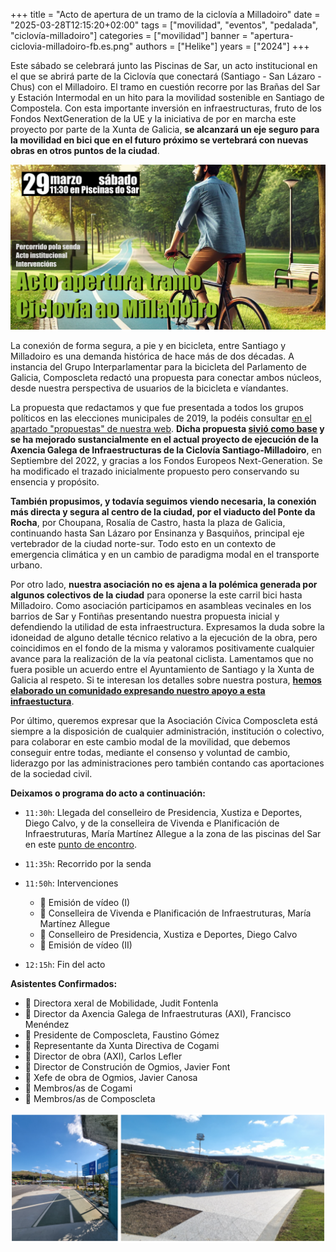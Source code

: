 +++
title = "Acto de apertura de un tramo de la ciclovía a Milladoiro"
date = "2025-03-28T12:15:20+02:00"
tags = ["movilidad", "eventos", "pedalada", "ciclovía-milladoiro"]
categories = ["movilidad"]
banner = "apertura-ciclovia-milladoiro-fb.es.png"
authors = ["Helike"]
years = ["2024"]
+++

Este sábado se celebrará junto las Piscinas de Sar, un acto institucional en el que se abrirá parte de la Ciclovía que conectará (Santiago - San Lázaro - Chus) con el Milladoiro. El tramo en cuestión recorre por las Brañas del Sar y Estación Intermodal en un hito para la movilidad sostenible en Santiago de Compostela. Con esta importante inversión en infraestructuras, fruto de los Fondos NextGeneration de la UE y la iniciativa de por en marcha este proyecto por parte de la Xunta de Galicia, **se alcanzará un eje seguro para la movilidad en bici que en el futuro próximo se vertebrará con nuevas obras en otros puntos de la ciudad**.

![Cartaz acto de apertura do tramo de ciclovía](apertura-ciclovia-milladoiro-fb.png)

La conexión de forma segura, a pie y en bicicleta, entre Santiago y Milladoiro es una demanda histórica de hace más de dos décadas. A instancia del Grupo Interparlamentar para la bicicleta del Parlamento de Galicia, Composcleta redactó una propuesta para conectar ambos núcleos, desde nuestra perspectiva de usuarios de la bicicleta e víandantes.

La propuesta que redactamos y que fue presentada a todos los grupos políticos en las elecciones municipales de 2019, la podéis consultar [en el apartado "propuestas" de nuestra web][1]. **Dicha propuesta [sivió como base][2] y se ha mejorado sustancialmente en el actual proyecto de ejecución de la Axencia Galega de Infraestructuras de la Ciclovía Santiago-Milladoiro**, en Septiembre del 2022, y gracias a los Fondos Europeos Next-Generation. Se ha modificado el trazado inicialmente propuesto pero conservando su ensencia y propósito.

**También propusimos, y todavía seguimos viendo necesaria, la conexión más directa y segura al centro de la ciudad, por el viaducto del Ponte da Rocha**, por Choupana, Rosalía de Castro, hasta la plaza de Galicia, continuando hasta San Lázaro por Ensinanza y Basquiños, principal eje vertebrador de la ciudad norte-sur. Todo esto en un contexto de emergencia climática y en un cambio de paradigma modal en el transporte urbano.

Por otro lado, **nuestra asociación no es ajena a la polémica generada por algunos colectivos de la ciudad** para oponerse la este carril bici hasta Milladoiro. Como asociación participamos en asambleas vecinales en los barrios de Sar y Fontiñas presentando nuestra propuesta inicial y defendiendo la utilidad de esta infraestructura. Expresamos la duda sobre la idoneidad de alguno detalle técnico relativo a la ejecución de la obra, pero coincidimos en el fondo de la misma y valoramos positivamente cualquier avance para la realización de la vía peatonal ciclista. Lamentamos que no fuera posible un acuerdo entre el Ayuntamiento de Santiago y la Xunta de Galicia al respeto. Si te interesan los detalles sobre nuestra postura, [**hemos elaborado un comunidado expresando nuestro apoyo a esta infraestuctura**][3].

Por último, queremos expresar que la Asociación Cívica Composcleta está siempre a la disposición de cualquier administración, institución o colectivo, para colaborar en este cambio modal de la movilidad, que debemos conseguir entre todas, mediante el consenso y voluntad de cambio, liderazgo por las administraciones pero también contando cas aportaciones de la sociedad civil.

**Deixamos o programa do acto a continuación:**

- `11:30h`: Llegada del conselleiro de Presidencia, Xustiza e Deportes, Diego Calvo, y de la conselleira de Vivenda e Planificación de Infraestruturas, María Martínez Allegue a la zona de las piscinas del Sar en este [punto de encontro](https://maps.app.goo.gl/u2Uizt1pmXm9gi3P8).

- `11:35h`: Recorrido por la senda

- `11:50h`: Intervenciones
  - 🎥 Emisión de vídeo (I)
  - 👩 Conselleira de Vivenda e Planificación de Infraestruturas, María Martínez Allegue
  - 👨 Conselleiro de Presidencia, Xustiza e Deportes, Diego Calvo
  - 🎥 Emisión de vídeo (II)

- `12:15h`: Fin del acto

**Asistentes Confirmados:**

- 👩 Directora xeral de Mobilidade, Judit Fontenla
- 👨 Director da Axencia Galega de Infraestruturas (AXI), Francisco Menéndez
- 👨 Presidente de Composcleta, Faustino Gómez
- 👨 Representante da Xunta Directiva de Cogami
- 👨 Director de obra (AXI), Carlos Lefler
- 👨 Director de Construción de Ogmios, Javier Font
- 👨 Xefe de obra de Ogmios, Javier Canosa
- 👥 Membros/as de Cogami
- 👥 Membros/as de Composcleta

![Lugar de encuentro del acto](apertura-ciclovia-programa.png)

<!-- Referencias externas -->
[1]: https://proxectos.composcleta.org/ciclovia-milladoiro-santiago/index.html 'Propuesta Ciclovía: O Milladoiro - Santiago'
[2]: https://drive.google.com/file/d/1zvUW8clz9PXUoEUt4VtuBJ7-Kuytpqba/view?usp=sharing 'Xunta de Galicia - Antecedentes de la propuesta'
[3]: https://drive.google.com/file/d/1layWz_Rr7YfEMFEj_kPTDQTagU9Ht_YV/view?usp=sharing '2025-FEB18 Comunicado de Composcleta en relación al proyecto de la Xunta de Galicia de ciclovía que conectará Milladoiro con Santiago'
